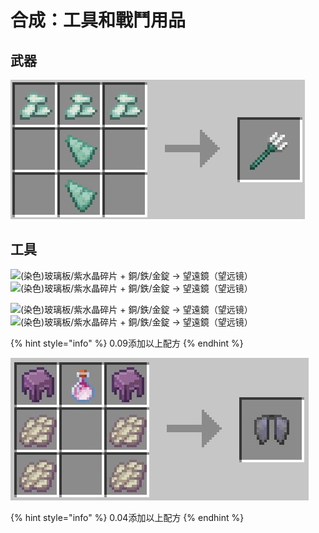 # 合成：工具和戰鬥用品

## 武器

![海蹸晶體（海晶沙砾） + 海蹸碎片（海晶碎片） → 三叉戟](../../../.gitbook/assets/trident.jpg)

## 工具

![(染色)玻璃板/紫水晶碎片 + 銅/鉄/金錠 → 望遠鏡（望远镜）](../../../.gitbook/assets/spyglass\_1.jpg) ![(染色)玻璃板/紫水晶碎片 + 銅/鉄/金錠 → 望遠鏡（望远镜）](../../../.gitbook/assets/spyglass\_2.jpg)

![(染色)玻璃板/紫水晶碎片 + 銅/鉄/金錠 → 望遠鏡（望远镜）](../../../.gitbook/assets/spyglass\_3.jpg) ![(染色)玻璃板/紫水晶碎片 + 銅/鉄/金錠 → 望遠鏡（望远镜）](../../../.gitbook/assets/spyglass\_4.jpg)

{% hint style="info" %}
0.09添加以上配方
{% endhint %}

![](../../../.gitbook/assets/elytra.JPG)

{% hint style="info" %}
0.04添加以上配方
{% endhint %}
